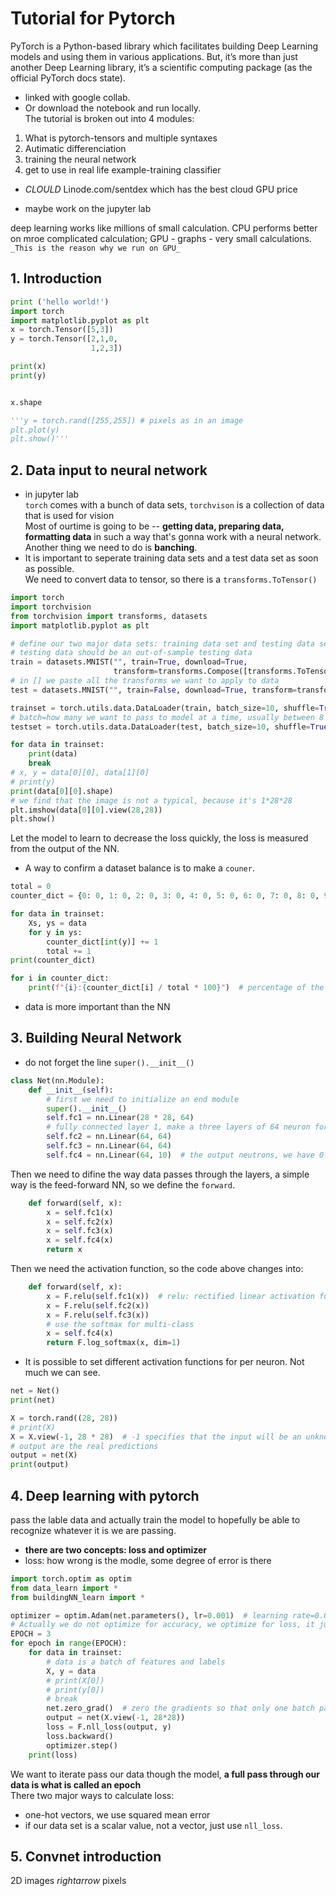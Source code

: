 # Tutorial for Pytorch
PyTorch is a Python-based library which facilitates building Deep Learning models and using them in various applications. But, it’s more than just another Deep Learning library, it’s a scientific computing package (as the official PyTorch docs state).  
* linked with google collab.
* Or download the notebook and run locally.  
The tutorial is broken out into 4 modules:
1. What is pytorch-tensors and multiple syntaxes
2. Autimatic differenciation
3. training the neural network
4. get to use in real life example-training classifier 

* _CLOULD_ Linode.com/sentdex which has the best cloud GPU price

* maybe work on the jupyter lab

deep learning works like millions of small calculation. CPU performs better on mroe complicated calculation; GPU - graphs - very small calculations.` _This is the reason why we run on GPU_`

## 1. Introduction
```python
print ('hello world!')
import torch
import matplotlib.pyplot as plt
x = torch.Tensor([5,3])
y = torch.Tensor([2,1,0,
                  1,2,3])

print(x)
print(y)


x.shape

'''y = torch.rand([255,255]) # pixels as in an image
plt.plot(y)
plt.show()'''
```
## 2. Data input to neural network
* in jupyter lab  
`torch` comes with a bunch of data sets, `torchvison` is a collection of data that is used for vision  
Most of ourtime is going to be -- **getting data, preparing data, formatting data** in such a way that's gonna work with a neural network.  
Another thing we need to do is **banching**.
* It is important to seperate training data sets and a test data set as soon as possible.  
We need to convert data to tensor, so there is a `transforms.ToTensor()`
```python
import torch
import torchvision
from torchvision import transforms, datasets
import matplotlib.pyplot as plt

# define our two major data sets: training data set and testing data set
# testing data should be an out-of-sample testing data
train = datasets.MNIST("", train=True, download=True,
                       transform=transforms.Compose([transforms.ToTensor()]))
# in [] we paste all the transforms we want to apply to data
test = datasets.MNIST("", train=False, download=True, transform=transforms.Compose([transforms.ToTensor()]))

trainset = torch.utils.data.DataLoader(train, batch_size=10, shuffle=True)
# batch=how many we want to pass to model at a time, usually between 8 and 64, bigger=faster.
testset = torch.utils.data.DataLoader(test, batch_size=10, shuffle=True)

for data in trainset:
    print(data)
    break
# x, y = data[0][0], data[1][0]
# print(y)
print(data[0][0].shape)
# we find that the image is not a typical, because it's 1*28*28
plt.imshow(data[0][0].view(28,28))
plt.show()
```
Let the model to learn to decrease the loss quickly, the loss is measured from the output of the NN.
* A way to confirm a dataset balance is to make a `couner`. 
```python
total = 0
counter_dict = {0: 0, 1: 0, 2: 0, 3: 0, 4: 0, 5: 0, 6: 0, 7: 0, 8: 0, 9: 0}

for data in trainset:
    Xs, ys = data
    for y in ys:
        counter_dict[int(y)] += 1
        total += 1
print(counter_dict)

for i in counter_dict:
    print(f"{i}:{counter_dict[i] / total * 100}")  # percentage of the distribution
```
* data is more important than the NN

## 3. Building Neural Network
* do not forget the line `super().__init__()`
```python
class Net(nn.Module):
    def __init__(self):
        # first we need to initialize an end module
        super().__init__()
        self.fc1 = nn.Linear(28 * 28, 64)
        # fully connected layer 1, make a three layers of 64 neuron for the hidden layers
        self.fc2 = nn.Linear(64, 64)
        self.fc3 = nn.Linear(64, 64)
        self.fc4 = nn.Linear(64, 10)  # the output neutrons, we have 0-9 ten outputs
```
Then we need to difine the way data passes through the layers, a simple way is the feed-forward NN, so we define the `forward`. 
```python
    def forward(self, x):
        x = self.fc1(x)
        x = self.fc2(x)
        x = self.fc3(x)
        x = self.fc4(x)
        return x
```
Then we need the activation function, so the code above changes into:
```python
    def forward(self, x):
        x = F.relu(self.fc1(x))  # relu: rectified linear activation function
        x = F.relu(self.fc2(x))
        x = F.relu(self.fc3(x))
        # use the softmax for multi-class
        x = self.fc4(x)
        return F.log_softmax(x, dim=1)
```
* It is possible to set different activation functions for per neuron. Not much we can see.  
```python
net = Net()
print(net)

X = torch.rand((28, 28))
# print(X)
X = X.view(-1, 28 * 28)  # -1 specifies that the input will be an unknown shape
# output are the real predictions
output = net(X)
print(output)
```

## 4. Deep learning with pytorch
pass the lable data and actually train the model to hopefully be able to recognize whatever it is we are passing.
* **there are two concepts: loss and optimizer**
* loss: how wrong is the modle, some degree of error is there
```python
import torch.optim as optim
from data_learn import *
from buildingNN_learn import *

optimizer = optim.Adam(net.parameters(), lr=0.001)  # learning rate=0.001, * decaying learning rate
# Actually we do not optimize for accuracy, we optimize for loss, it just happens that accuracy follows.
EPOCH = 3
for epoch in range(EPOCH):
    for data in trainset:
        # data is a batch of features and labels
        X, y = data
        # print(X[0])
        # print(y[0])
        # break
        net.zero_grad()  # zero the gradients so that only one batch pass because of the very weak GPU or CPU
        output = net(X.view(-1, 28*28))
        loss = F.nll_loss(output, y)
        loss.backward()
        optimizer.step()
    print(loss)
```
We want to iterate pass our data though the model, **a full pass through our data is what is called an epoch**  
There two major ways to calculate loss:
* one-hot vectors, we use squared mean error
* if our data set is a scalar value, not a vector, just use `nll_loss`.

## 5. Convnet introduction
2D images $rightarrow$ pixels
